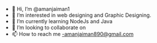 - 👋 Hi, I’m @amanjaiman1
- 👀 I’m interested in web designing and Graphic Designing.
- 🌱 I’m currently learning NodeJs and Java
- 💞️ I’m looking to collaborate on 
- 📫 How to reach me -amanjaiman890@gmail.com

<!---
amanjaiman1/amanjaiman1 is a ✨ special ✨ repository because its `README.md` (this file) appears on your GitHub profile.
You can click the Preview link to take a look at your changes.
--->
